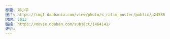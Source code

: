 ```yaml
---
标题: 邓小平
图片: https://img1.doubanio.com/view/photo/s_ratio_poster/public/p2458516640.webp
时时: 2013
链接: https://movie.douban.com/subject/1464141/
评价:
---
```


